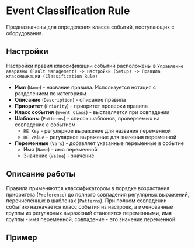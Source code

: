 # Event Classification Rule

Предназначены для определения класса событий, поступающих с оборудования.

## Настройки

Настройки правил классификации событий расположены в 
`Управление авариями (Fault Management) -> Настройки (Setup) -> Правила классификации (Classification Rule)`

* **Имя** (`Name`) - название правила. Используется нотация с разделением по категориям
* **Описание** (`Description`) - описание правила
* **Приоритет** (`Priority`) - приоритет проверки правила
* **Класс события** (`Event Class`) - выставляется при совпадении
* **Шаблоны** (`Patterns`) - список шаблонов, проверяемых на совпадение с событием
    * `RE Key` - регулярное выражение для названия переменной
    * `RE Value` - регулярное выражение для значения переменной
* **Переменные** (`Vars`) - добавляет указанные переменные в событие
   * Имя (`Name`) - имя переменной
   * Значение (`Value`) - значение

## Описание работы

Правила применяются классификатором в порядке возрастания приоритета (`Preference`) до полного совпадения регулярных 
выражений, перечисленных в шаблонах (`Patterns`). При полном совпадении событию назначается класс события из настроек, 
а именованные группы из регулярных выражений становятся переменными, имя группы - имя переменной, совпадение - это значение переменной.


## Пример


